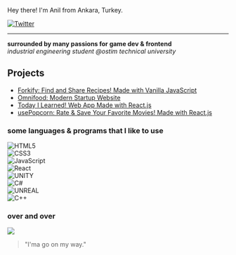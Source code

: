 <p>Hey there! I'm Anil from Ankara, Turkey.</p>

[![Twitter](https://img.shields.io/badge/Twitter-%231DA1F2.svg?logo=Twitter&logoColor=white)](https://twitter.com/anilfeelsalive) 
<hr>

<strong>surrounded by many passions for game dev & frontend</strong> <br>
<em>industrial engineering student @ostim technical university</em>

## Projects
<ul>
  <li><a href="https://forkify-anilbeter.netlify.app/" target="_blank">Forkify: Find and Share Recipes! Made with Vanilla JavaScript</a></li>
  <li><a href="https://omnifood-anilbeter.netlify.app/" target="_blank">Omnifood: Modern Startup Website<a/></li>
  <li><a href="https://today-i-learned-anilbeter.netlify.app/" target="_blank">Today I Learned! Web App Made with React.js</a></li>
  <li><a href="https://usepopcorn-anilbeter.netlify.app/" target="_blank">usePopcorn: Rate & Save Your Favorite Movies! Made with React.js</a></li>
</ul>

### some languages & programs that I like to use

![HTML5](https://img.shields.io/badge/html5-%23E34F26.svg?style=for-the-badge&logo=html5&logoColor=white)<br>
![CSS3](https://img.shields.io/badge/css3-%231572B6.svg?style=for-the-badge&logo=css3&logoColor=white)<br>
![JavaScript](https://img.shields.io/badge/javascript-%23323330.svg?style=for-the-badge&logo=javascript&logoColor=%23F7DF1E)<br>
![React](https://img.shields.io/badge/react-%2320232a.svg?style=for-the-badge&logo=react&logoColor=%2361DAFB) <br>
![UNITY](https://img.shields.io/badge/Unity-%2320232a.svg?style=for-the-badge&logo=unity&logoColor=white) <br>
![C#](https://img.shields.io/badge/c%23-%23239120.svg?style=for-the-badge&logo=c-sharp&logoColor=white)<br>
![UNREAL](https://img.shields.io/badge/unreal-%2320232a.svg?style=for-the-badge&logo=unreal-engine&logoColor=white) <br>
![C++](https://img.shields.io/badge/c++-%2300599C.svg?style=for-the-badge&logo=c%2B%2B&logoColor=white) <br>

### over and over

<!-- ![](https://github-readme-stats.vercel.app/api?username=anilbeter&theme=synthwave&hide_border=false&include_all_commits=true&count_private=true)<br/> -->

![](https://github-readme-streak-stats.herokuapp.com/?user=anilbeter&theme=synthwave&hide_border=false)<br/>

<!-- ![](https://github-readme-stats.vercel.app/api/top-langs/?username=anilbeter&theme=synthwave&hide_border=false&include_all_commits=true&count_private=true&layout=compact) -->

<!-- Proudly created with GPRM ( https://gprm.itsvg.in ) -->

> "I'ma go on my way."
